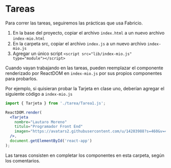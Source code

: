 # Tareas

Para correr las tareas, seguiremos las prácticas que usa Fabricio.

1. En la base del proyecto, copiar el archivo `index.html` a un nuevo archivo `index-mio.html`
2. En la carpeta src, copiar el archivo `index.js` a un nuevo archivo `index-mio.js`
3. Agregar un único script `<script src="lib/index-mio.js" type="module"></script>`

Cuando vayan trabajando en las tareas, pueden reemplazar el componente renderizado por ReactDOM en `index-mio.js` por sus propios componentes para probarlos.

Por ejemplo, si quisieran probar la Tarjeta en clase uno, deberían agregar el siguiente código a `index-mio.js`

```jsx
import { Tarjeta } from './tarea/Tarea1.js';

ReactDOM.render(
  <Tarjeta
    nombre="Lautaro Moreno"
    titulo="Programador Front End"
    imagen="https://avatars2.githubusercontent.com/u/14203988?s=460&v=4"
  />,
  document.getElementById('react-app')
);
```

Las tareas consisten en completar los componentes en esta carpeta, según los comentarios.
